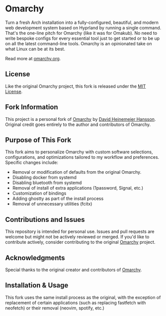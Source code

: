 # Omarchy

Turn a fresh Arch installation into a fully-configured, beautiful, and modern web development system based on Hyprland by running a single command. That's the one-line pitch for Omarchy (like it was for Omakub). No need to write bespoke configs for every essential tool just to get started or to be up on all the latest command-line tools. Omarchy is an opinionated take on what Linux can be at its best.

Read more at [omarchy.org](https://omarchy.org).

## License

Like the original Omarchy project, this fork is released under the [MIT License](https://opensource.org/licenses/MIT).

## Fork Information

This project is a personal fork of [Omarchy](https://github.com/basecamp/omarchy) by [David Heinemeier Hansson](https://github.com/dhh). Original credit goes entirely to the author and contributors of Omarchy.

## Purpose of This Fork

This fork aims to personalize Omarchy with custom software selections, configurations, and optimizations tailored to my workflow and preferences. Specific changes include:

- Removal or modification of defaults from the original Omarchy.
- Disabling docker from systemd
- Disabling bluetooth from systemd
- Removal of install of extra applications (1password, Signal, etc.)
- Customization of bindings
- Adding ghostty as part of the install process
- Removal of unnecessary utilities (fcitx)

## Contributions and Issues

This repository is intended for personal use. Issues and pull requests are welcome but might not be actively reviewed or merged. If you'd like to contribute actively, consider contributing to the original [Omarchy](https://github.com/basecamp/omarchy) project.

## Acknowledgments

Special thanks to the original creator and contributors of [Omarchy](https://github.com/basecamp/omarchy).

## Installation & Usage

This fork uses the same install process as the original, with the exception of replacement of certain applications (such as replacing fastfetch with neofetch) or their removal (neovim, spotify, etc.)

